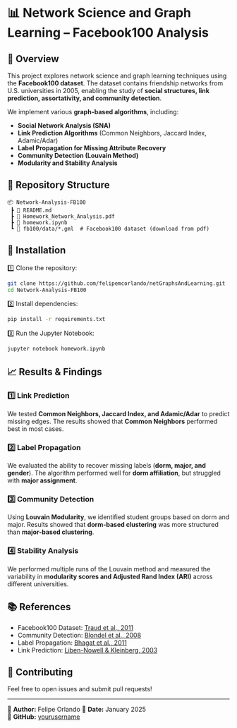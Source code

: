 # 📊 Network Science and Graph Learning – Facebook100 Analysis

## 📌 Overview
This project explores network science and graph learning techniques using the **Facebook100 dataset**. The dataset contains friendship networks from U.S. universities in 2005, enabling the study of **social structures, link prediction, assortativity, and community detection**.

We implement various **graph-based algorithms**, including:
- **Social Network Analysis (SNA)**
- **Link Prediction Algorithms** (Common Neighbors, Jaccard Index, Adamic/Adar)
- **Label Propagation for Missing Attribute Recovery**
- **Community Detection (Louvain Method)**
- **Modularity and Stability Analysis**

## 📂 Repository Structure
```
📦 Network-Analysis-FB100
 ┣ 📜 README.md
 ┣ 📜 Homework_Network_Analysis.pdf
 ┣ 📜 homework.ipynb
 ┗ 📜 fb100/data/*.gml  # Facebook100 dataset (download from pdf)
```

## 🚀 Installation
1️⃣ Clone the repository:
```bash
git clone https://github.com/felipemcorlando/netGraphsAndLearning.git
cd Network-Analysis-FB100
```

2️⃣ Install dependencies:
```bash
pip install -r requirements.txt
```

3️⃣ Run the Jupyter Notebook:
```bash
jupyter notebook homework.ipynb
```

## 📈 Results & Findings
### **1️⃣ Link Prediction**
We tested **Common Neighbors, Jaccard Index, and Adamic/Adar** to predict missing edges. The results showed that **Common Neighbors** performed best in most cases.

### **2️⃣ Label Propagation**
We evaluated the ability to recover missing labels (**dorm, major, and gender**). The algorithm performed well for **dorm affiliation**, but struggled with **major assignment**.

### **3️⃣ Community Detection**
Using **Louvain Modularity**, we identified student groups based on dorm and major. Results showed that **dorm-based clustering** was more structured than **major-based clustering**.

### **4️⃣ Stability Analysis**
We performed multiple runs of the Louvain method and measured the variability in **modularity scores and Adjusted Rand Index (ARI)** across different universities.

## 📚 References
- Facebook100 Dataset: [Traud et al., 2011](https://arxiv.org/abs/0809.0690)
- Community Detection: [Blondel et al., 2008](https://arxiv.org/abs/0803.0476)
- Label Propagation: [Bhagat et al., 2011](https://arxiv.org/abs/1101.3291)
- Link Prediction: [Liben-Nowell & Kleinberg, 2003](https://www.cs.cornell.edu/home/kleinber/link-pred.pdf)

## 🤝 Contributing
Feel free to open issues and submit pull requests!

---
📌 **Author:** Felipe Orlando
📅 **Date:** January 2025  
🔗 **GitHub:** [yourusername](https://github.com/felipemcorlando)  

